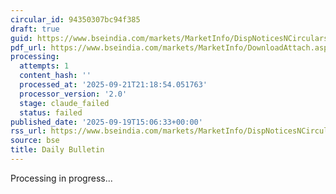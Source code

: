 ```yaml
---
circular_id: 94350307bc94f385
draft: true
guid: https://www.bseindia.com/markets/MarketInfo/DispNoticesNCirculars.aspx?Noticeid={70110180-C298-4452-8356-F55707EBEA75}&noticeno=20250919-44&dt=09/19/2025&icount=44&totcount=44&flag=0
pdf_url: https://www.bseindia.com/markets/MarketInfo/DownloadAttach.aspx?id=20250919-44&attachedId=c123a748-3f8e-42d1-adbf-c95d05b2e62e
processing:
  attempts: 1
  content_hash: ''
  processed_at: '2025-09-21T21:18:54.051763'
  processor_version: '2.0'
  stage: claude_failed
  status: failed
published_date: '2025-09-19T15:06:33+00:00'
rss_url: https://www.bseindia.com/markets/MarketInfo/DispNoticesNCirculars.aspx?Noticeid={70110180-C298-4452-8356-F55707EBEA75}&noticeno=20250919-44&dt=09/19/2025&icount=44&totcount=44&flag=0
source: bse
title: Daily Bulletin
---
```


Processing in progress...